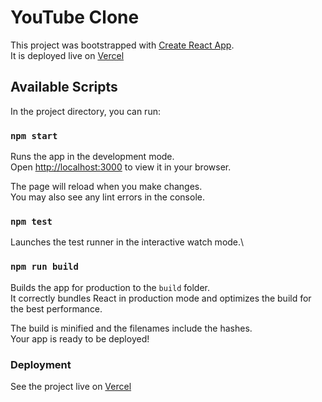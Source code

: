 # YouTube Clone 

This project was bootstrapped with [Create React App](https://github.com/facebook/create-react-app).<br>
It is deployed live on [Vercel](https://youtube-clone-theta-fawn.vercel.app/)

## Available Scripts

In the project directory, you can run:

### `npm start`

Runs the app in the development mode.\
Open [http://localhost:3000](http://localhost:3000) to view it in your browser.

The page will reload when you make changes.\
You may also see any lint errors in the console.

### `npm test`

Launches the test runner in the interactive watch mode.\

### `npm run build`

Builds the app for production to the `build` folder.\
It correctly bundles React in production mode and optimizes the build for the best performance.

The build is minified and the filenames include the hashes.\
Your app is ready to be deployed!

### Deployment

See the project live on [Vercel](https://youtube-clone-theta-fawn.vercel.app/)
